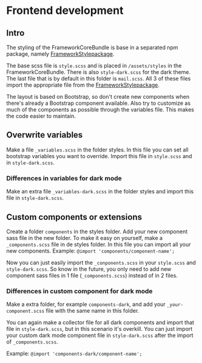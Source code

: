 # Frontend development

## Intro

The styling of the FrameworkCoreBundle is base in a separated npm package, namely [FrameworkStylepackage](https://github.com/sumocoders/frameworkStylePackage).

The base scss file is `style.scss` and is placed in `/assets/styles` in the FrameworkCoreBundle.
There is also `style-dark.scss` for the dark theme. The last file that is by default in this folder is `mail.scss`.
All 3 of these files import the appropriate file from the [FrameworkStylepackage](https://github.com/sumocoders/frameworkStylePackage).

The layout is based on Bootstrap, so don't create new components when there's
already a Bootstrap component available. Also try to customize as much of the
components as possible through the variables file. This makes the code easier to maintain.

## Overwrite variables
Make a file `_variables.scss` in the folder styles. In this file you can set all bootstrap variables you want to override.
Import this file in `style.scss` and in `style-dark.scss`.

### Differences in variables for dark mode
Make an extra file `_variables-dark.scss` in the folder styles and import this file in `style-dark.scss`.

## Custom components or extensions
Create a folder `components` in the styles folder. Add your new component sass file in the new folder.
To make it easy on yourself, make a `_components.scss` file in de styles folder. In this file you can import all your new components.
Example: `@import 'components/component-name';`

Now you can just easily import the `_conponents.scss` in your `style.scss` and `style-dark.scss`.
So know in the future, you only need to add new component sass files in 1 file (`_components.scss`) instead of in 2 files.

### Differences in custom component for dark mode
Make a extra folder, for example `components-dark`, and add your `_your-component.scss` file with the same name in this folder.

You can again make a collector file for all dark components and import that file in `style-dark.scss`, 
but in this scenario it's overkill.
You can just import your custom dark mode component file in `style-dark.scss` after the import of `_components.scss`.

Example: `@import 'components-dark/component-name';`
